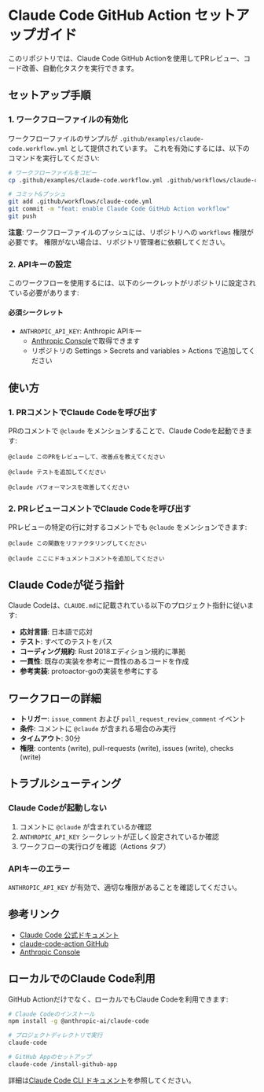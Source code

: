 # Claude Code GitHub Action セットアップガイド

このリポジトリでは、Claude Code GitHub Actionを使用してPRレビュー、コード改善、自動化タスクを実行できます。

## セットアップ手順

### 1. ワークフローファイルの有効化

ワークフローファイルのサンプルが `.github/examples/claude-code.workflow.yml` として提供されています。
これを有効にするには、以下のコマンドを実行してください:

```bash
# ワークフローファイルをコピー
cp .github/examples/claude-code.workflow.yml .github/workflows/claude-code.yml

# コミット&プッシュ
git add .github/workflows/claude-code.yml
git commit -m "feat: enable Claude Code GitHub Action workflow"
git push
```

**注意**: ワークフローファイルのプッシュには、リポジトリへの `workflows` 権限が必要です。
権限がない場合は、リポジトリ管理者に依頼してください。

### 2. APIキーの設定

このワークフローを使用するには、以下のシークレットがリポジトリに設定されている必要があります:

#### 必須シークレット

- `ANTHROPIC_API_KEY`: Anthropic APIキー
  - [Anthropic Console](https://console.anthropic.com/)で取得できます
  - リポジトリの Settings > Secrets and variables > Actions で追加してください

## 使い方

### 1. PRコメントでClaude Codeを呼び出す

PRのコメントで `@claude` をメンションすることで、Claude Codeを起動できます:

```
@claude このPRをレビューして、改善点を教えてください
```

```
@claude テストを追加してください
```

```
@claude パフォーマンスを改善してください
```

### 2. PRレビューコメントでClaude Codeを呼び出す

PRレビューの特定の行に対するコメントでも `@claude` をメンションできます:

```
@claude この関数をリファクタリングしてください
```

```
@claude ここにドキュメントコメントを追加してください
```

## Claude Codeが従う指針

Claude Codeは、`CLAUDE.md`に記載されている以下のプロジェクト指針に従います:

- **応対言語**: 日本語で応対
- **テスト**: すべてのテストをパス
- **コーディング規約**: Rust 2018エディション規約に準拠
- **一貫性**: 既存の実装を参考に一貫性のあるコードを作成
- **参考実装**: protoactor-goの実装を参考にする

## ワークフローの詳細

- **トリガー**: `issue_comment` および `pull_request_review_comment` イベント
- **条件**: コメントに `@claude` が含まれる場合のみ実行
- **タイムアウト**: 30分
- **権限**: contents (write), pull-requests (write), issues (write), checks (write)

## トラブルシューティング

### Claude Codeが起動しない

1. コメントに `@claude` が含まれているか確認
2. `ANTHROPIC_API_KEY` シークレットが正しく設定されているか確認
3. ワークフローの実行ログを確認（Actions タブ）

### APIキーのエラー

`ANTHROPIC_API_KEY` が有効で、適切な権限があることを確認してください。

## 参考リンク

- [Claude Code 公式ドキュメント](https://docs.claude.com/en/docs/claude-code)
- [claude-code-action GitHub](https://github.com/anthropics/claude-code-action)
- [Anthropic Console](https://console.anthropic.com/)

## ローカルでのClaude Code利用

GitHub Actionだけでなく、ローカルでもClaude Codeを利用できます:

```bash
# Claude Codeのインストール
npm install -g @anthropic-ai/claude-code

# プロジェクトディレクトリで実行
claude-code

# GitHub Appのセットアップ
claude-code /install-github-app
```

詳細は[Claude Code CLI ドキュメント](https://docs.claude.com/en/docs/claude-code)を参照してください。
